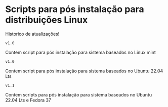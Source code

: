 # Scripts para pós instalação para distribuições Linux 

Historico de atualizações! <br>

    v1.0

Contem script para pós instalação para sistema baseados no Linux mint <br>

    v1.0

Contem script para pós instalação para sistema baseados no Ubuntu 22.04 Lts <br>

    v1.1

Contem scripts para pós instalação para sistema baseados no Ubuntu 22.04 Lts e Fedora 37 <br>